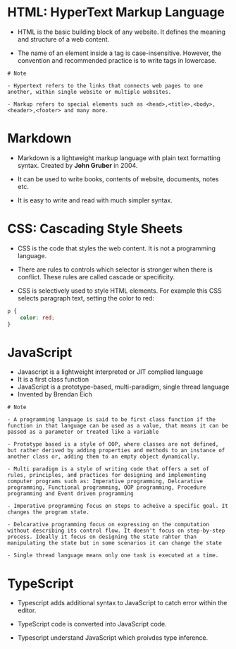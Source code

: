 # HTML: HyperText Markup Language

- HTML is the basic building block of any website. It defines the meaning and structure of a web content.

- The name of an element inside a tag is case-insensitive. However, the convention and recommended practice is to write tags in lowercase.

```
# Note

- Hypertext refers to the links that connects web pages to one another, within single website or multiple websites.

- Markup refers to special elements such as <head>,<title>,<body>,<header>,<footer> and many more.
```

# Markdown

- Markdown is a lightweight markup language with plain text formatting syntax. Created by **John Gruber** in 2004.

- It can be used to write books, contents of website, documents, notes etc.

- It is easy to write and read with much simpler syntax.

# CSS: Cascading Style Sheets

- CSS is the code that styles the web content. It is not a programming language.

- There are rules to controls which selector is stronger when there is conflict. These rules are called cascade or specificity.

- CSS is selectively used to style HTML elements. For example this CSS selects paragraph text, setting the color to red:

```css
p {
	color: red;
}
```

# JavaScript

- Javascript is a lightweight interpreted or JIT complied language
- It is a first class function
- JavaScript is a prototype-based, multi-paradigm, single thread language
- Invented by Brendan Eich

```
# Note

- A programming language is said to be first class function if the function in that language can be used as a value, that means it can be passed as a parameter or treated like a variable

- Prototype based is a style of OOP, where classes are not defined, but rather derived by adding properties and methods to an instance of another class or, adding them to an empty object dynamically.

- Multi paradigm is a style of writing code that offers a set of rules, principles, and practices for designing and implementing computer programs such as: Imperative programming, Delcarative programming, Functional programming, OOP programming, Procedure programming and Event driven programming

- Imperative programming focus on steps to acheive a specific goal. It changes the program state.

- Delcarative programming focus on expressing on the computation without describing its control flow. It doesn't focus on step-by-step process. Ideally it focus on designing the state rahter than manipulating the state but in some scenarios it can change the state

- Single thread language means only one task is executed at a time.
```

# TypeScript

- Typescript adds additional syntax to JavaScript to catch error within the editor.

- TypeScript code is converted into JavaScript code.

- Typescript understand JavaScript which proivdes type inference.
